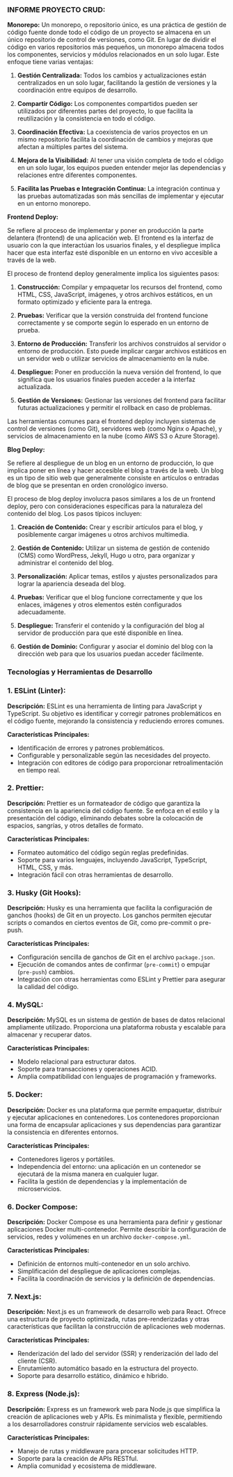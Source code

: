 ### INFORME PROYECTO CRUD:
**Monorepo:**
Un monorepo, o repositorio único, es una práctica de gestión de código fuente donde todo el código de un proyecto se almacena en un único repositorio de control de versiones, como Git. En lugar de dividir el código en varios repositorios más pequeños, un monorepo almacena todos los componentes, servicios y módulos relacionados en un solo lugar. Este enfoque tiene varias ventajas:

1. **Gestión Centralizada:** Todos los cambios y actualizaciones están centralizados en un solo lugar, facilitando la gestión de versiones y la coordinación entre equipos de desarrollo.

2. **Compartir Código:** Los componentes compartidos pueden ser utilizados por diferentes partes del proyecto, lo que facilita la reutilización y la consistencia en todo el código.

3. **Coordinación Efectiva:** La coexistencia de varios proyectos en un mismo repositorio facilita la coordinación de cambios y mejoras que afectan a múltiples partes del sistema.

4. **Mejora de la Visibilidad:** Al tener una visión completa de todo el código en un solo lugar, los equipos pueden entender mejor las dependencias y relaciones entre diferentes componentes.

5. **Facilita las Pruebas e Integración Continua:** La integración continua y las pruebas automatizadas son más sencillas de implementar y ejecutar en un entorno monorepo.


**Frontend Deploy:**

Se refiere al proceso de implementar y poner en producción la parte delantera (frontend) de una aplicación web. El frontend es la interfaz de usuario con la que interactúan los usuarios finales, y el despliegue implica hacer que esta interfaz esté disponible en un entorno en vivo accesible a través de la web.

El proceso de frontend deploy generalmente implica los siguientes pasos:

1. **Construcción:** Compilar y empaquetar los recursos del frontend, como HTML, CSS, JavaScript, imágenes, y otros archivos estáticos, en un formato optimizado y eficiente para la entrega.

2. **Pruebas:** Verificar que la versión construida del frontend funcione correctamente y se comporte según lo esperado en un entorno de prueba.

3. **Entorno de Producción:** Transferir los archivos construidos al servidor o entorno de producción. Esto puede implicar cargar archivos estáticos en un servidor web o utilizar servicios de almacenamiento en la nube.

4. **Despliegue:** Poner en producción la nueva versión del frontend, lo que significa que los usuarios finales pueden acceder a la interfaz actualizada.

5. **Gestión de Versiones:** Gestionar las versiones del frontend para facilitar futuras actualizaciones y permitir el rollback en caso de problemas.

Las herramientas comunes para el frontend deploy incluyen sistemas de control de versiones (como Git), servidores web (como Nginx o Apache), y servicios de almacenamiento en la nube (como AWS S3 o Azure Storage).


**Blog Deploy:**

Se refiere al despliegue de un blog en un entorno de producción, lo que implica poner en línea y hacer accesible el blog a través de la web. Un blog es un tipo de sitio web que generalmente consiste en artículos o entradas de blog que se presentan en orden cronológico inverso.

El proceso de blog deploy involucra pasos similares a los de un frontend deploy, pero con consideraciones específicas para la naturaleza del contenido del blog. Los pasos típicos incluyen:

1. **Creación de Contenido:** Crear y escribir artículos para el blog, y posiblemente cargar imágenes u otros archivos multimedia.

2. **Gestión de Contenido:** Utilizar un sistema de gestión de contenido (CMS) como WordPress, Jekyll, Hugo u otro, para organizar y administrar el contenido del blog.

3. **Personalización:** Aplicar temas, estilos y ajustes personalizados para lograr la apariencia deseada del blog.

4. **Pruebas:** Verificar que el blog funcione correctamente y que los enlaces, imágenes y otros elementos estén configurados adecuadamente.

5. **Despliegue:** Transferir el contenido y la configuración del blog al servidor de producción para que esté disponible en línea.

6. **Gestión de Dominio:** Configurar y asociar el dominio del blog con la dirección web para que los usuarios puedan acceder fácilmente.

### Tecnologías y Herramientas de Desarrollo

### 1. ESLint (Linter):

**Descripción:**
ESLint es una herramienta de linting para JavaScript y TypeScript. Su objetivo es identificar y corregir patrones problemáticos en el código fuente, mejorando la consistencia y reduciendo errores comunes.

**Características Principales:**
- Identificación de errores y patrones problemáticos.
- Configurable y personalizable según las necesidades del proyecto.
- Integración con editores de código para proporcionar retroalimentación en tiempo real.

### 2. Prettier:

**Descripción:**
Prettier es un formateador de código que garantiza la consistencia en la apariencia del código fuente. Se enfoca en el estilo y la presentación del código, eliminando debates sobre la colocación de espacios, sangrías, y otros detalles de formato.

**Características Principales:**
- Formateo automático del código según reglas predefinidas.
- Soporte para varios lenguajes, incluyendo JavaScript, TypeScript, HTML, CSS, y más.
- Integración fácil con otras herramientas de desarrollo.

### 3. Husky (Git Hooks):

**Descripción:**
Husky es una herramienta que facilita la configuración de ganchos (hooks) de Git en un proyecto. Los ganchos permiten ejecutar scripts o comandos en ciertos eventos de Git, como pre-commit o pre-push.

**Características Principales:**
- Configuración sencilla de ganchos de Git en el archivo `package.json`.
- Ejecución de comandos antes de confirmar (`pre-commit`) o empujar (`pre-push`) cambios.
- Integración con otras herramientas como ESLint y Prettier para asegurar la calidad del código.

### 4. MySQL:

**Descripción:**
MySQL es un sistema de gestión de bases de datos relacional ampliamente utilizado. Proporciona una plataforma robusta y escalable para almacenar y recuperar datos.

**Características Principales:**
- Modelo relacional para estructurar datos.
- Soporte para transacciones y operaciones ACID.
- Amplia compatibilidad con lenguajes de programación y frameworks.

### 5. Docker:

**Descripción:**
Docker es una plataforma que permite empaquetar, distribuir y ejecutar aplicaciones en contenedores. Los contenedores proporcionan una forma de encapsular aplicaciones y sus dependencias para garantizar la consistencia en diferentes entornos.

**Características Principales:**
- Contenedores ligeros y portátiles.
- Independencia del entorno: una aplicación en un contenedor se ejecutará de la misma manera en cualquier lugar.
- Facilita la gestión de dependencias y la implementación de microservicios.

### 6. Docker Compose:

**Descripción:**
Docker Compose es una herramienta para definir y gestionar aplicaciones Docker multi-contenedor. Permite describir la configuración de servicios, redes y volúmenes en un archivo `docker-compose.yml`.

**Características Principales:**
- Definición de entornos multi-contenedor en un solo archivo.
- Simplificación del despliegue de aplicaciones complejas.
- Facilita la coordinación de servicios y la definición de dependencias.

### 7. Next.js:

**Descripción:**
Next.js es un framework de desarrollo web para React. Ofrece una estructura de proyecto optimizada, rutas pre-renderizadas y otras características que facilitan la construcción de aplicaciones web modernas.

**Características Principales:**
- Renderización del lado del servidor (SSR) y renderización del lado del cliente (CSR).
- Enrutamiento automático basado en la estructura del proyecto.
- Soporte para desarrollo estático, dinámico e híbrido.

### 8. Express (Node.js):

**Descripción:**
Express es un framework web para Node.js que simplifica la creación de aplicaciones web y APIs. Es minimalista y flexible, permitiendo a los desarrolladores construir rápidamente servicios web escalables.

**Características Principales:**
- Manejo de rutas y middleware para procesar solicitudes HTTP.
- Soporte para la creación de APIs RESTful.
- Amplia comunidad y ecosistema de middleware.

